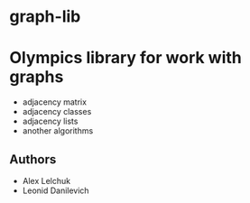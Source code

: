 # graph-lib
Olympics library for work with graphs
=============
* adjacency matrix
* adjacency classes
* adjacency lists
* another algorithms

## Authors
   * Alex Lelchuk
   * Leonid Danilevich
